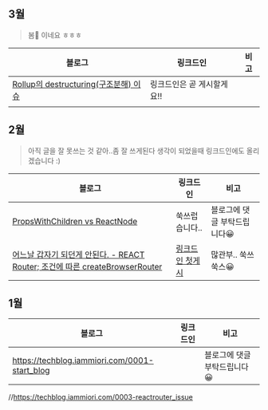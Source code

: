 ## 3월
> 봄🌸 이네요 ㅎㅎㅎ

|블로그|링크드인|비고|
|-----|-----|-----|
|[Rollup의 destructuring(구조분해) 이슈](https://techblog.iammiori.com/0004-rollup_destructuring_issue)|링크드인은 곧 게시할게요!!|
||||

## 2월
> 아직 글을 잘 못쓰는 것 같아..좀 잘 쓰게된다 생각이 되었을때 링크드인에도 올리겠습니다 :) <br/>

|블로그|링크드인|비고|
|-----|-----|-----|
|[PropsWithChildren vs ReactNode](https://techblog.iammiori.com/0002-propsWithChildren_ReactNode)|쑥쓰럽습니다..|블로그에 댓글 부탁드립니다😀|
|[어느날 갑자기 되던게 안된다. - REACT Router; 조건에 따른 createBrowserRouter](https://techblog.iammiori.com/0003-reactrouter_issue)|[링크드인 첫게시](https://www.linkedin.com/posts/miyeon-lee-a4868723a_%EC%96%B4%EB%8A%90%EB%82%A0-%EA%B0%91%EC%9E%90%EA%B8%B0-%EB%90%98%EB%8D%98%EA%B2%8C-%EC%95%88%EB%90%9C%EB%8B%A4-react-router-%EC%A1%B0%EA%B1%B4%EC%97%90-%EB%94%B0%EB%A5%B8-createbrowserrouter-activity-7301903690502680576-vTSM?utm_source=share&utm_medium=member_desktop&rcm=ACoAADuLZRgBq2Ywkj-Q4mqDz9HzGP_bSYcQscY)|많관부.. 쑥쓰쑥스😀|


## 1월
|블로그|링크드인|비고|
|-----|-----|-----|
|https://techblog.iammiori.com/0001-start_blog||블로그에 댓글 부탁드립니다😀|
//https://techblog.iammiori.com/0003-reactrouter_issue
